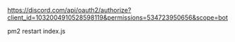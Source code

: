 https://discord.com/api/oauth2/authorize?client_id=1032004910528598119&permissions=534723950656&scope=bot

pm2 restart index.js

